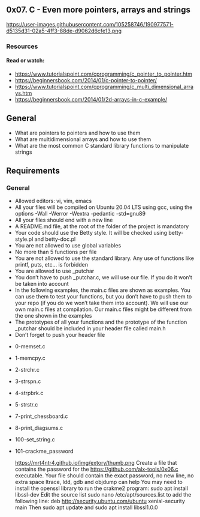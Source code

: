## 0x07. C - Even more pointers, arrays and strings

https://user-images.githubusercontent.com/105258746/190977571-d5135d31-02a5-4ff3-88de-d9062d6cfe13.png


### Resources


#### Read or watch:


   * https://www.tutorialspoint.com/cprogramming/c_pointer_to_pointer.htm
   * https://beginnersbook.com/2014/01/c-pointer-to-pointer/
   * https://www.tutorialspoint.com/cprogramming/c_multi_dimensional_arrays.htm
   * https://beginnersbook.com/2014/01/2d-arrays-in-c-example/




## General

  * What are pointers to pointers and how to use them
  * What are multidimensional arrays and how to use them
  * What are the most common C standard library functions to manipulate strings



## Requirements

### General
  * Allowed editors: vi, vim, emacs
  * All your files will be compiled on Ubuntu 20.04 LTS using gcc, using the options -Wall -Werror -Wextra -pedantic -std=gnu89
  * All your files should end with a new line
  * A README.md file, at the root of the folder of the project is mandatory
  * Your code should use the Betty style. It will be checked using betty-style.pl and betty-doc.pl
  * You are not allowed to use global variables
  * No more than 5 functions per file
  * You are not allowed to use the standard library. Any use of functions like printf, puts, etc… is forbidden
  * You are allowed to use _putchar
  * You don’t have to push _putchar.c, we will use our file. If you do it won’t be taken into account
  * In the following examples, the main.c files are shown as examples. You can use them to test your functions, but you don’t have to push them to your     repo (if you do we won’t take them into account). We will use our own main.c files at compilation. Our main.c files might be different from the one     shown in the examples
  * The prototypes of all your functions and the prototype of the function _putchar should be included in your header file called main.h
  * Don’t forget to push your header file



  - 0-memset.c
  - 1-memcpy.c
  - 2-strchr.c
  - 3-strspn.c
  - 4-strpbrk.c
  - 5-strstr.c
  - 7-print_chessboard.c
  - 8-print_diagsums.c
  - 100-set_string.c
  - 101-crackme_password

     https://mrt4ntr4.github.io/img/extory/thumb.png
    Create a file that contains the password for the https://github.com/alx-tools/0x06.c executable.
    Your file should contain the exact password, no new line, no extra space
    ltrace, ldd, gdb and objdump can help
    You may need to install the openssl library to run the crakme2 program: sudo apt install libssl-dev
    Edit the source list sudo nano /etc/apt/sources.list to add the following line: deb http://security.ubuntu.com/ubuntu xenial-security main Then sudo    apt update and sudo apt install libssl1.0.0
